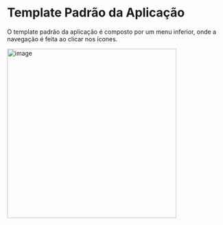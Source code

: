 # Template Padrão da Aplicação

O template padrão da aplicação é composto por um menu inferior, onde a navegação é feita ao clicar nos ícones.

<img width="394" alt="image" src="https://github.com/ICEI-PUC-Minas-PMV-ADS/pmv-ads-2023-2-e4-proj-dad-t3-1999-burguer/assets/103429022/ba028895-9317-4fc4-a5ca-2436d7ca5fb5">
